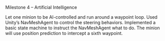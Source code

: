 Milestone 4 – Artificial Intelligence

Let one minion to be AI-controlled and run around a waypoint loop. Used Unity’s NavMeshAgent to control the steering behaviors. Implemented a basic state machine to instruct the NavMeshAgent what to do. The minion will use position prediction to intercept a sixth 
waypoint.

